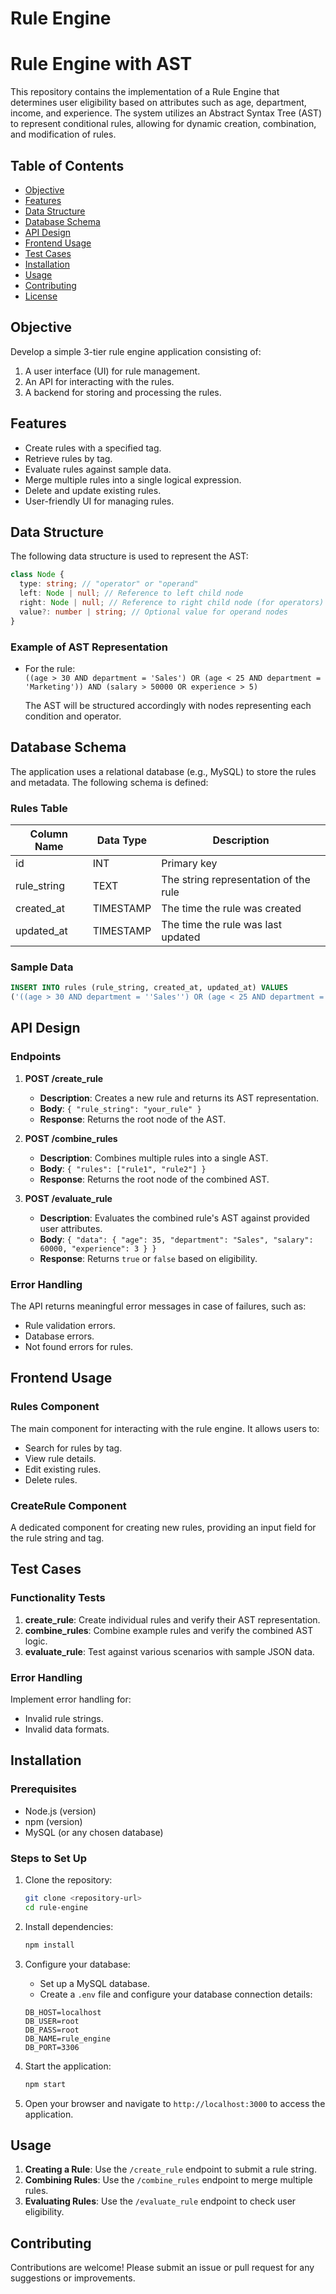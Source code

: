 # Rule Engine

# Rule Engine with AST

This repository contains the implementation of a Rule Engine that determines user eligibility based on attributes such as age, department, income, and experience. The system utilizes an Abstract Syntax Tree (AST) to represent conditional rules, allowing for dynamic creation, combination, and modification of rules.

## Table of Contents

- [Objective](#objective)
- [Features](#features)
- [Data Structure](#data-structure)
- [Database Schema](#database-schema)
- [API Design](#api-design)
- [Frontend Usage](#frontend-usage)
- [Test Cases](#test-cases)
- [Installation](#installation)
- [Usage](#usage)
- [Contributing](#contributing)
- [License](#license)

## Objective

Develop a simple 3-tier rule engine application consisting of:

1. A user interface (UI) for rule management.
2. An API for interacting with the rules.
3. A backend for storing and processing the rules.

## Features

- Create rules with a specified tag.
- Retrieve rules by tag.
- Evaluate rules against sample data.
- Merge multiple rules into a single logical expression.
- Delete and update existing rules.
- User-friendly UI for managing rules.

## Data Structure

The following data structure is used to represent the AST:

```typescript
class Node {
  type: string; // "operator" or "operand"
  left: Node | null; // Reference to left child node
  right: Node | null; // Reference to right child node (for operators)
  value?: number | string; // Optional value for operand nodes
}
```

### Example of AST Representation

- For the rule:  
  `((age > 30 AND department = 'Sales') OR (age < 25 AND department = 'Marketing')) AND (salary > 50000 OR experience > 5)`

  The AST will be structured accordingly with nodes representing each condition and operator.

## Database Schema

The application uses a relational database (e.g., MySQL) to store the rules and metadata. The following schema is defined:

### Rules Table

| Column Name | Data Type | Description                           |
| ----------- | --------- | ------------------------------------- |
| id          | INT       | Primary key                           |
| rule_string | TEXT      | The string representation of the rule |
| created_at  | TIMESTAMP | The time the rule was created         |
| updated_at  | TIMESTAMP | The time the rule was last updated    |

### Sample Data

```sql
INSERT INTO rules (rule_string, created_at, updated_at) VALUES
('((age > 30 AND department = ''Sales'') OR (age < 25 AND department = ''Marketing'')) AND (salary > 50000 OR experience > 5)', NOW(), NOW());
```

## API Design

### Endpoints

1. **POST /create_rule**

   - **Description**: Creates a new rule and returns its AST representation.
   - **Body**: `{ "rule_string": "your_rule" }`
   - **Response**: Returns the root node of the AST.

2. **POST /combine_rules**

   - **Description**: Combines multiple rules into a single AST.
   - **Body**: `{ "rules": ["rule1", "rule2"] }`
   - **Response**: Returns the root node of the combined AST.

3. **POST /evaluate_rule**
   - **Description**: Evaluates the combined rule's AST against provided user attributes.
   - **Body**: `{ "data": { "age": 35, "department": "Sales", "salary": 60000, "experience": 3 } }`
   - **Response**: Returns `true` or `false` based on eligibility.

### Error Handling

The API returns meaningful error messages in case of failures, such as:

- Rule validation errors.
- Database errors.
- Not found errors for rules.

## Frontend Usage

### Rules Component

The main component for interacting with the rule engine. It allows users to:

- Search for rules by tag.
- View rule details.
- Edit existing rules.
- Delete rules.

### CreateRule Component

A dedicated component for creating new rules, providing an input field for the rule string and tag.

## Test Cases

### Functionality Tests

1. **create_rule**: Create individual rules and verify their AST representation.
2. **combine_rules**: Combine example rules and verify the combined AST logic.
3. **evaluate_rule**: Test against various scenarios with sample JSON data.

### Error Handling

Implement error handling for:

- Invalid rule strings.
- Invalid data formats.

## Installation

### Prerequisites

- Node.js (version)
- npm (version)
- MySQL (or any chosen database)

### Steps to Set Up

1. Clone the repository:

   ```bash
   git clone <repository-url>
   cd rule-engine
   ```

2. Install dependencies:

   ```bash
   npm install
   ```

3. Configure your database:

   - Set up a MySQL database.
   - Create a `.env` file and configure your database connection details:

   ```env
   DB_HOST=localhost
   DB_USER=root
   DB_PASS=root
   DB_NAME=rule_engine
   DB_PORT=3306
   ```

4. Start the application:

   ```bash
   npm start
   ```

5. Open your browser and navigate to `http://localhost:3000` to access the application.

## Usage

1. **Creating a Rule**: Use the `/create_rule` endpoint to submit a rule string.
2. **Combining Rules**: Use the `/combine_rules` endpoint to merge multiple rules.
3. **Evaluating Rules**: Use the `/evaluate_rule` endpoint to check user eligibility.

## Contributing

Contributions are welcome! Please submit an issue or pull request for any suggestions or improvements.
